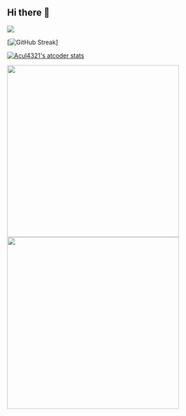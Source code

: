 ## Hi there 👋

![](https://komarev.com/ghpvc/?username=acul4321)

[![GitHub Streak](https://streak-stats.demolab.com?user=Acul4321&center=true&theme=transparent&hide_border=true&card_width=700)]

[![Acul4321's atcoder stats](https://atcoder-readme-stats.vercel.app/stats/Acul4321?theme=default&show_icons=true&width=450)](https://atcoder.jp/users/Acul4321)

<p allign="center">
  <a href="https://github.com/Acul4321/portfolio-website">
    <img width="400px" src="https://github-readme-stats.vercel.app/api?username=Acul4321&theme=transparent&show_icons=true">
  </a>
  <a href="https://github.com/Acul4321/portfolio-website">
    <img width="400px" src="https://github-readme-stats.vercel.app/api/top-langs/?username=Acul4321&theme=transparent&layout=ac">
  </a>
</p>

